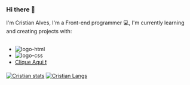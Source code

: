 ### Hi there :wave:

I'm Cristian Alves, I'm a Front-end programmer :computer:, I'm currently learning and creating projects  with:
<br>
<br>
- <img src="https://img.shields.io/badge/HTML5-E34F26?style=for-the-badge&logo=html5&logoColor=white" alt="logo-html">
-  <img src="https://img.shields.io/badge/CSS3-1572B6?style=for-the-badge&logo=css3&logoColor=white" alt="logo-css">
- <a href="linkedin.com/in/cristian-alves-3376062ab/">Clique Aqui :heavy_exclamation_mark:</a>

[![Cristian stats](https://github-readme-stats.vercel.app/api?username=cristian18)](https://github.com/anuraghazra/github-readme-stats)
[![Cristian Langs](https://github-readme-stats.vercel.app/api/top-langs/?username=cristian18)](https://github.com/anuraghazra/github-readme-stats)
